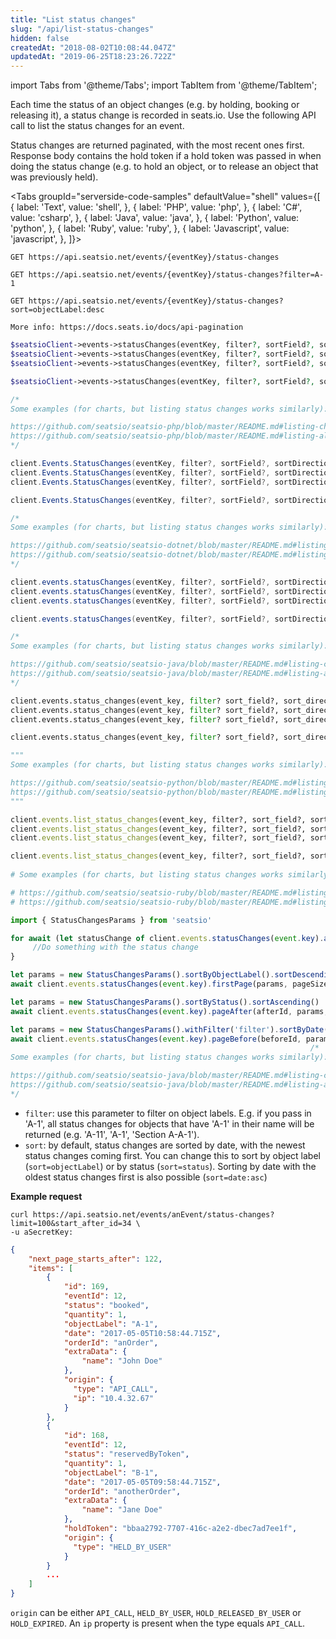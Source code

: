```yaml
---
title: "List status changes"
slug: "/api/list-status-changes"
hidden: false
createdAt: "2018-08-02T10:08:44.047Z"
updatedAt: "2019-06-25T18:23:26.722Z"
---
```


import Tabs from '@theme/Tabs';
import TabItem from '@theme/TabItem';

Each time the status of an object changes (e.g. by holding, booking or releasing it), a status change is recorded in seats.io. Use the following API call to list the status changes for an event.

Status changes are returned paginated, with the most recent ones first. Response body contains the hold token if a hold token was passed in when doing the status change (e.g. to hold an object, or to release an object that was previously held).



<Tabs 
  groupId="serverside-code-samples"
  defaultValue="shell"
  values={[
{ label: 'Text', value: 'shell', },
{ label: 'PHP', value: 'php', },
{ label: 'C#', value: 'csharp', },
{ label: 'Java', value: 'java', },
{ label: 'Python', value: 'python', },
{ label: 'Ruby', value: 'ruby', },
{ label: 'Javascript', value: 'javascript', },
]}>
<TabItem value='shell'>

```shell
GET https://api.seatsio.net/events/{eventKey}/status-changes

GET https://api.seatsio.net/events/{eventKey}/status-changes?filter=A-1

GET https://api.seatsio.net/events/{eventKey}/status-changes?sort=objectLabel:desc

More info: https://docs.seats.io/docs/api-pagination

```

</TabItem>
<TabItem value='php'>

```php
$seatsioClient->events->statusChanges(eventKey, filter?, sortField?, sortDirection?)->firstPage(pageSize?)
$seatsioClient->events->statusChanges(eventKey, filter?, sortField?, sortDirection?)->pageAfter(afterId, pageSize?)
$seatsioClient->events->statusChanges(eventKey, filter?, sortField?, sortDirection?)->pageBefore(beforeId, pageSize?)

$seatsioClient->events->statusChanges(eventKey, filter?, sortField?, sortDirection?)->all()

/*
Some examples (for charts, but listing status changes works similarly):

https://github.com/seatsio/seatsio-php/blob/master/README.md#listing-charts-page-by-page
https://github.com/seatsio/seatsio-php/blob/master/README.md#listing-all-charts
*/
```

</TabItem>
<TabItem value='csharp'>

```csharp
client.Events.StatusChanges(eventKey, filter?, sortField?, sortDirection?).FirstPage(pageSize?)
client.Events.StatusChanges(eventKey, filter?, sortField?, sortDirection?).PageAfter(afterId, filter?, pageSize?)
client.Events.StatusChanges(eventKey, filter?, sortField?, sortDirection?).PageBefore(beforeId, filter?, pageSize?)

client.Events.StatusChanges(eventKey, filter?, sortField?, sortDirection?).All(filter?);

/*
Some examples (for charts, but listing status changes works similarly):

https://github.com/seatsio/seatsio-dotnet/blob/master/README.md#listing-charts-page-by-page
https://github.com/seatsio/seatsio-dotnet/blob/master/README.md#listing-all-charts
*/
```

</TabItem>
<TabItem value='java'>

```java
client.events.statusChanges(eventKey, filter?, sortField?, sortDirection?).firstPage(pageSize?)
client.events.statusChanges(eventKey, filter?, sortField?, sortDirection?).pageAfter(afterId, pageSize?)
client.events.statusChanges(eventKey, filter?, sortField?, sortDirection?).pageBefore(beforeId, pageSize?)

client.events.statusChanges(eventKey, filter?, sortField?, sortDirection?).all();

/*
Some examples (for charts, but listing status changes works similarly):

https://github.com/seatsio/seatsio-java/blob/master/README.md#listing-charts-page-by-page
https://github.com/seatsio/seatsio-java/blob/master/README.md#listing-all-charts
*/
```

</TabItem>
<TabItem value='python'>

```python
client.events.status_changes(event_key, filter? sort_field?, sort_direction?).first_page(page_size?)
client.events.status_changes(event_key, filter? sort_field?, sort_direction?).page_after(after_id, page_size?)
client.events.status_changes(event_key, filter? sort_field?, sort_direction?).page_before(before_id, page_size?)

client.events.status_changes(event_key, filter? sort_field?, sort_direction?).list()

"""
Some examples (for charts, but listing status changes works similarly):

https://github.com/seatsio/seatsio-python/blob/master/README.md#listing-charts-page-by-page
https://github.com/seatsio/seatsio-python/blob/master/README.md#listing-all-charts
"""
```

</TabItem>
<TabItem value='ruby'>

```ruby
client.events.list_status_changes(event_key, filter?, sort_field?, sort_direction?).first_page(page_size?)
client.events.list_status_changes(event_key, filter?, sort_field?, sort_direction?).page_after(after_id, page_size?)
client.events.list_status_changes(event_key, filter?, sort_field?, sort_direction?).page_before(before_id, page_size?)

client.events.list_status_changes(event_key, filter?, sort_field?, sort_direction?)
  
# Some examples (for charts, but listing status changes works similarly):

# https://github.com/seatsio/seatsio-ruby/blob/master/README.md#listing-charts-page-by-page
# https://github.com/seatsio/seatsio-ruby/blob/master/README.md#listing-all-charts
```

</TabItem>
<TabItem value='javascript'>

```javascript
import { StatusChangesParams } from 'seatsio'

for await (let statusChange of client.events.statusChanges(event.key).all(params?)) {
     //Do something with the status change
}

let params = new StatusChangesParams().sortByObjectLabel().sortDescending()
await client.events.statusChanges(event.key).firstPage(params, pageSize?)

let params = new StatusChangesParams().sortByStatus().sortAscending()
await client.events.statusChanges(event.key).pageAfter(afterId, params, pageSize?)

let params = new StatusChangesParams().withFilter('filter').sortByDate().sortDescending()
await client.events.statusChanges(event.key).pageBefore(beforeId, params, pageSize?)
                                                                   /*
Some examples (for charts, but listing status changes works similarly):

https://github.com/seatsio/seatsio-java/blob/master/README.md#listing-charts-page-by-page
https://github.com/seatsio/seatsio-java/blob/master/README.md#listing-all-charts
*/
```

</TabItem>
</Tabs>



- `filter`: use this parameter to filter on object labels. E.g. if you pass in 'A-1', all status changes for objects that have 'A-1' in their name will be returned (e.g. 'A-11', 'A-1', 'Section A-A-1').
- `sort`: by default, status changes are sorted by date, with the newest status changes coming first. You can change this to sort by object label (`sort=objectLabel`) or by status (`sort=status`). Sorting by date with the oldest status changes first is also possible (`sort=date:asc`)

**Example request**

```shell
curl https://api.seatsio.net/events/anEvent/status-changes?limit=100&start_after_id=34 \
-u aSecretKey:
```



```json
{
    "next_page_starts_after": 122,
    "items": [
        {
            "id": 169,
            "eventId": 12,
            "status": "booked",
            "quantity": 1,
            "objectLabel": "A-1",
            "date": "2017-05-05T10:58:44.715Z",
            "orderId": "anOrder",
            "extraData": {
                "name": "John Doe"
            },
            "origin": {
              "type": "API_CALL",
              "ip": "10.4.32.67"
            }
        },
        {
            "id": 168,
            "eventId": 12,
            "status": "reservedByToken",
            "quantity": 1,
            "objectLabel": "B-1",
            "date": "2017-05-05T09:58:44.715Z",
            "orderId": "anotherOrder",
            "extraData": {
                "name": "Jane Doe"
            }, 
            "holdToken": "bbaa2792-7707-416c-a2e2-dbec7ad7ee1f",
            "origin": {
              "type": "HELD_BY_USER"
            }
        }
        ...
    ]
}
```

`origin` can be either `API_CALL`, `HELD_BY_USER`, `HOLD_RELEASED_BY_USER` or `HOLD_EXPIRED`. An `ip` property is present when the type equals `API_CALL`.
